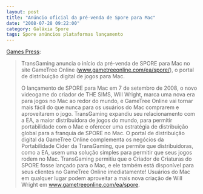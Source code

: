 ```yaml
---
layout: post
title: "Anúncio oficial da pré-venda de Spore para Mac"
date: "2008-07-28 09:22:00"
category: Galáxia Spore
tags: Spore anúncios plataformas lançamento
---
```

[Games Press](http://www.gamespress.com/):

> TransGaming anuncia o início da pré-venda de SPORE para Mac no site GameTree Online (www.gametreeonline.com/ea/spore/), o portal de distribuição digital de jogos para Mac.
>
> O lançamento de SPORE para Mac em 7 de setembro de 2008, o novo videogame do criador de THE SIMS, Will Wright, marca uma nova era para jogos no Mac ao redor do mundo, e GameTree Online vai tornar mais fácil do que nunca para os usuários do Mac comprarem e aproveitarem o jogo. TransGaming expandiu seu relacionamento com a EA, a maior distribuidora de jogos do mundo, para permitir portabilidade com o Mac e oferecer uma estratégia de distribuição global para a franquia de SPORE no Mac. O portal de distribuição digital da GameTree Online complementa os negócios da Portabilidade Cider da TransGaming, que permite que distribuidoras, como a EA, usem uma solução simples para permitir que seus jogos rodem no Mac. TransGaming permitiu que o Criador de Criaturas do SPORE fosse lançado para o Mac, e ele também está disponível para seus clientes no GameTree Online imediatamente! Usuários do Mac em qualquer lugar podem aproveitar a mais nova criação de Will Wright em www.gametreeonline.com/ea/spore.